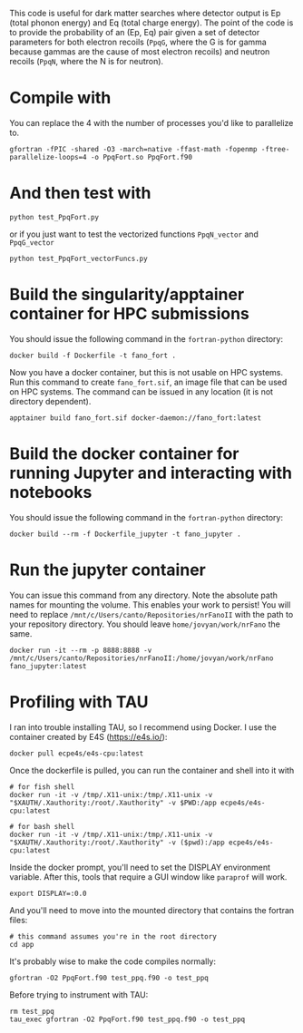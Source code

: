 This code is useful for dark matter searches where detector output is Ep (total phonon energy) and Eq (total charge energy).  The point of the code is to provide the probability of an (Ep, Eq) pair given a set of detector parameters for both electron recoils (`PpqG`, where the G is for gamma because gammas are the cause of most electron recoils) and neutron recoils (`PpqN`, where the N is for neutron).


# Compile with
You can replace the 4 with the number of processes you'd like to parallelize to.

```
gfortran -fPIC -shared -O3 -march=native -ffast-math -fopenmp -ftree-parallelize-loops=4 -o PpqFort.so PpqFort.f90
```

# And then test with
```
python test_PpqFort.py
```

or if you just want to test the vectorized functions `PpqN_vector` and `PpqG_vector`

```
python test_PpqFort_vectorFuncs.py
```

# Build the singularity/apptainer container for HPC submissions
You should issue the following command in the `fortran-python` directory:

```
docker build -f Dockerfile -t fano_fort .
```

Now you have a docker container, but this is not usable on HPC systems.  Run this command to create `fano_fort.sif`, an image file that can be used on HPC systems.  The command can be issued in any location (it is not directory dependent).

```
apptainer build fano_fort.sif docker-daemon://fano_fort:latest

```

# Build the docker container for running Jupyter and interacting with notebooks
You should issue the following command in the `fortran-python` directory:

```
docker build --rm -f Dockerfile_jupyter -t fano_jupyter .
```

# Run the jupyter container
You can issue this command from any directory.  Note the absolute path names for mounting the volume.  This enables your work to persist!  You will need to replace `/mnt/c/Users/canto/Repositories/nrFanoII` with the path to your repository directory.  You should leave `home/jovyan/work/nrFano` the same.

```
docker run -it --rm -p 8888:8888 -v /mnt/c/Users/canto/Repositories/nrFanoII:/home/jovyan/work/nrFano fano_jupyter:latest
```

# Profiling with TAU
I ran into trouble installing TAU, so I recommend using Docker. I use the container created by E4S (https://e4s.io/):

```
docker pull ecpe4s/e4s-cpu:latest
```

Once the dockerfile is pulled, you can run the container and shell into it with

```
# for fish shell
docker run -it -v /tmp/.X11-unix:/tmp/.X11-unix -v "$XAUTH/.Xauthority:/root/.Xauthority" -v $PWD:/app ecpe4s/e4s-cpu:latest

# for bash shell
docker run -it -v /tmp/.X11-unix:/tmp/.X11-unix -v "$XAUTH/.Xauthority:/root/.Xauthority" -v ($pwd):/app ecpe4s/e4s-cpu:latest
```

Inside the docker prompt, you'll need to set the DISPLAY environment variable.  After this, tools that require a GUI window like `paraprof` will work.

```
export DISPLAY=:0.0
```

And you'll need to move into the mounted directory that contains the fortran files:

```
# this command assumes you're in the root directory
cd app
```

It's probably wise to make the code compiles normally:

```
gfortran -O2 PpqFort.f90 test_ppq.f90 -o test_ppq
```

Before trying to instrument with TAU:

```
rm test_ppq
tau_exec gfortran -O2 PpqFort.f90 test_ppq.f90 -o test_ppq
```
